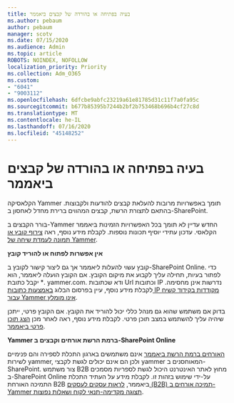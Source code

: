 ```yaml
---
title: בעיה בפתיחה או בהורדה של קבצים ביאממר
ms.author: pebaum
author: pebaum
manager: scotv
ms.date: 07/15/2020
ms.audience: Admin
ms.topic: article
ROBOTS: NOINDEX, NOFOLLOW
localization_priority: Priority
ms.collection: Adm_O365
ms.custom:
- "6041"
- "9003112"
ms.openlocfilehash: 6dfcbe9abfc23219a61e81785d31c11f7a0fa95c
ms.sourcegitcommit: b677b85395b7244b2bf2b753468b696b4cf27c8d
ms.translationtype: MT
ms.contentlocale: he-IL
ms.lasthandoff: 07/16/2020
ms.locfileid: "45148252"
---
```

# <a name="issue-opening-or-downloading-files-in-yammer"></a>בעיה בפתיחה או בהורדה של קבצים ביאממר

הקלאסיקה Yammer תומך באפשרויות מרובות להעלאת קבצים להודעות ולקבוצות. בהתאם לתצורת הרשת, קבצים המהווים ברירת מחדל לאחסון ב-SharePoint.

בורר הקבצים ב-Yammer החדש עדיין לא תומך בכל האפשרויות הזמינות ביאממר הקלאסי. עדכון עתידי יוסיף תכונות נוספות. לקבלת מידע נוסף, ראה [צירוף קובץ או תמונה לעמדת שיחה של Yammer](https://support.microsoft.com/office/attach-a-file-or-image-to-a-yammer-conversation-post-8d2d17f7-8f37-4535-961e-518d751be7e8).

**אין אפשרות לפתוח או להוריד קובץ**  

קובץ עשוי להעלות ליאממר אך גם ליצור קישור לקובץ ב-SharePoint Online. כדי לפתור בעיות, תחילה עליך לקבוע את מיקום הקובץ. אם הקובץ הועלה ליאממר, הוא יקבל כתובת *. yammer.com. ודא שכתובות Url וכתובות IP נדרשות אינן מחסימה. לקבלת מידע נוסף, עיין בפרסום הבלוג [באמצעות כתובות IP מקודדות בקידוד קשיח עבור Yammer אינו מומלץ](https://techcommunity.microsoft.com/t5/yammer-blog/using-hard-coded-ip-addresses-for-yammer-is-not-recommended/ba-p/276592).

בדוק אם משתמש שהוא גם מנהל כללי יכול להוריד את הקובץ. אם הקובץ פרטי, ייתכן שיהיה עליך להשתמש במצב תוכן פרטי. לקבלת מידע נוסף, ראה לאחר מכן [הצג תוכן פרטי ביאממר](https://docs.microsoft.com/yammer/manage-security-and-compliance/monitor-private-content).  

**Yammer ברמת הרשת אורחים וקבצים ב-SharePoint Online**  

[האורחים ברמת הרשת ביאממר](https://docs.microsoft.com/yammer/manage-yammer-users/add-block-or-remove-users#invite-guests) אינם משתמשים בארגון התכלת לספירה והם פנימיים לשירות yammer, ולכן הם אינם יכולים לגשת לקבצי yammer המאוחסנים ב-SharePoint. צור משתמש B2B מחוץ לאתר האינטרנט היכול לגשת לספריות מסמכים ב-SharePoint Online על-ידי שימוש בזהות זו. לקבלת מידע על העתיד התכלת התמיכה האורחת B2B ביאממר, [לראות עסקים לעסקים (B2B) תמיכה אורחים ב-Yammer תצוגה מקדימה-תנאי לקוח ושאלות נפוצות](https://docs.microsoft.com/yammer/get-started-with-yammer/azure-ad-b2b-guests-yammer).